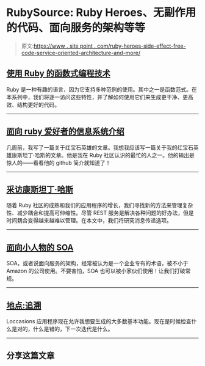 # RubySource: Ruby Heroes、无副作用的代码、面向服务的架构等等

> 原文:[https://www . site point . com/ruby-heroes-side-effect-free-code-service-oriented-architecture-and-more/](https://www.sitepoint.com/ruby-heroes-side-effect-free-code-service-oriented-architecture-and-more/)

## [使用 Ruby 的函数式编程技术](https://www.sitepoint.com/functional-programming-techniques-with-ruby-part-i/)

Ruby 是一种有趣的语言，因为它支持多种范例的使用。其中之一是函数范式。在本系列中，我们将逐一访问这些特性，并了解如何使用它们来生成更干净、更高效、结构更好的代码。

* * *

## [面向 ruby 爱好者的信息系统介绍](https://www.sitepoint.com/introduction-to-messaging-systems-for-rubyists/)

几周前，我写了一篇关于红宝石英雄的文章。我想我应该写一篇关于我的红宝石英雄康斯坦丁·哈斯的文章。他是我在 Ruby 社区认识的最忙的人之一。他的输出是惊人的——看看他的 github 简介就知道了！

* * *

## [采访康斯坦丁·哈斯](https://www.sitepoint.com/interview-with-konstantin-haase/)

随着 Ruby 社区的成熟和我们的应用程序的增长，我们寻找新的方法来管理复杂性、减少耦合和提高可伸缩性。尽管 REST 服务是解决各种问题的好办法，但是时间耦合变得越来越难以管理。在本文中，我们将研究消息传递选项。

* * *

## [面向小人物的 SOA](https://www.sitepoint.com/soa-for-the-little-guys/)

SOA，或者说面向服务的架构，经常被认为是一个企业专有的术语，被不小于 Amazon 的公司使用。不要害怕，SOA 也可以被小家伙们使用！让我们打破常规。

* * *

## [地点:追溯](https://www.sitepoint.com/loccasions-retrospective/)

Loccasions 应用程序现在允许我想要生成的大多数基本功能。现在是时候检查什么是对的，什么是错的，下一次迭代是什么。

* * *

## 分享这篇文章